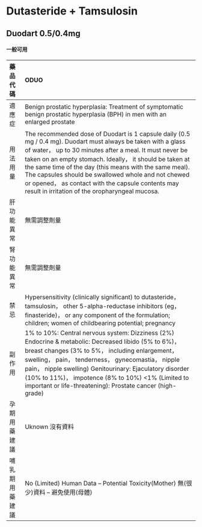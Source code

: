 # Dutasteride + Tamsulosin

## Duodart 0.5/0.4mg

#### 一般可用

| 藥品代碼       | ODUO                                                                                                                                                                                                                                                                                                                                                                                                                                                         |
|:---------------|:-------------------------------------------------------------------------------------------------------------------------------------------------------------------------------------------------------------------------------------------------------------------------------------------------------------------------------------------------------------------------------------------------------------------------------------------------------------|
| 適應症         | Benign prostatic hyperplasia: Treatment of symptomatic benign prostatic hyperplasia (BPH) in men with an enlarged prostate                                                                                                                                                                                                                                                                                                                                   |
| 用法用量       | The recommended dose of Duodart is 1 capsule daily (0.5 mg / 0.4 mg). Duodart must always be taken with a glass of water， up to 30 minutes after a meal. It must never be taken on an empty stomach. Ideally， it should be taken at the same time of the day (this means with the same meal). The capsules should be swallowed whole and not chewed or opened， as contact with the capsule contents may result in irritation of the oropharyngeal mucosa. |
| 肝功能異常     | 無需調整劑量                                                                                                                                                                                                                                                                                                                                                                                                                                                 |
| 腎功能異常     | 無需調整劑量                                                                                                                                                                                                                                                                                                                                                                                                                                                 |
| 禁忌           | Hypersensitivity (clinically significant) to dutasteride， tamsulosin， other 5-alpha-reductase inhibitors (eg， finasteride)， or any component of the formulation; children; women of childbearing potential; pregnancy                                                                                                                                                                                                                                    |
| 副作用         | 1% to 10%: Central nervous system: Dizziness (2%) Endocrine & metabolic: Decreased libido (5% to 6%)， breast changes (3% to 5%， including enlargement， swelling， pain， tenderness， gynecomastia， nipple pain， nipple swelling) Genitourinary: Ejaculatory disorder (10% to 11%)， impotence (8% to 10%) <1% (Limited to important or life-threatening): Prostate cancer (high-grade)                                                                 |
| 孕期用藥建議   | Uknown 沒有資料                                                                                                                                                                                                                                                                                                                                                                                                                                              |
| 哺乳期用藥建議 | No (Limited) Human Data – Potential Toxicity(Mother) 無(很少)資料 – 避免使用(母體)                                                                                                                                                                                                                                                                                                                                                                           |

